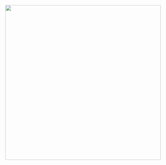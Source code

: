 <div id="header" align="center">
  <img src="https://fluid-developer.github.io/logo.png" width="500"/>
</div>
<div
  <img src="https://img.shields.io/badge/Fluid_Developer-blue"/>
</div>
<!--
**fluid-developer/fluid-developer** is a ✨ _special_ ✨ repository because its `README.md` (this file) appears on your GitHub profile.

Here are some ideas to get you started:

- 🔭 I’m currently working on ...
- 🌱 I’m currently learning ...
- 👯 I’m looking to collaborate on ...
- 🤔 I’m looking for help with ...
- 💬 Ask me about ...
- 📫 How to reach me: ...
- 😄 Pronouns: ...
- ⚡ Fun fact: ...
-->

